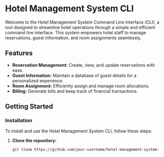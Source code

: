 # Hotel Management System CLI

Welcome to the Hotel Management System Command Line Interface (CLI), a tool designed to streamline hotel operations through a simple and efficient command line interface. This system empowers hotel staff to manage reservations, guest information, and room assignments seamlessly.

## Features

- **Reservation Management:** Create, view, and update reservations with ease.
- **Guest Information:** Maintain a database of guest details for a personalized experience.
- **Room Assignment:** Efficiently assign and manage room allocations.
- **Billing:** Generate bills and keep track of financial transactions.

## Getting Started

### Installation

To install and use the Hotel Management System CLI, follow these steps:

1. **Clone the repository:**

   ```bash
   git clone https://github.com/your-username/hotel-management-system-cli.git

